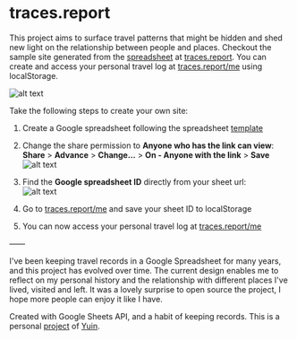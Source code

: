 # traces.report
This project aims to surface travel patterns that might be hidden and shed new light on the relationship between people and places. Checkout the sample site generated from the <a href="https://docs.google.com/spreadsheets/d/1j4yfiowEPDtMrYZyBqAV5Esujp8KCHBd9NrMs8-QVZw/edit#gid=0" target="_blank">spreadsheet<a> at <a href="https://traces.report/">traces.report</a>. You can create and access your personal travel log at <a href="https://traces.report/me">traces.report/me</a> using localStorage.

![alt text](https://traces.report/screenshots/site.png "Screenshot")

Take the following steps to create your own site:

1. Create a Google spreadsheet following the spreadsheet <a href="https://docs.google.com/spreadsheets/d/1j4yfiowEPDtMrYZyBqAV5Esujp8KCHBd9NrMs8-QVZw/edit#gid=0" target="_blank">template<a>
 
2. Change the share permission to **Anyone who has the link can view**:<br>
  **Share** > **Advance** > **Change...** > **On - Anyone with the link** > **Save**
![alt text](https://traces.report/screenshots/share.png "Screenshot")

3. Find the **Google spreadsheet ID** directly from your sheet url:<br>
![alt text](https://traces.report/screenshots/sheet_url.png "Screenshot")

4. Go to <a href="https://traces.report/me">traces.report/me</a> and save your sheet ID to localStorage

5. You can now access your personal travel log at <a href="https://traces.report/me">traces.report/me</a>

––––

I've been keeping travel records in a Google Spreadsheet for many years, and this project has evolved over time. The current design enables me to reflect on my personal history and the relationship with different places I've lived, visited and left. It was a lovely surprise to open source the project, I hope more people can enjoy it like I have.

Created with Google Sheets API, and a habit of keeping records. This is a personal [project](https://yuinchien.com/travel-log/) of [Yuin](https://yuinchien.com/).
